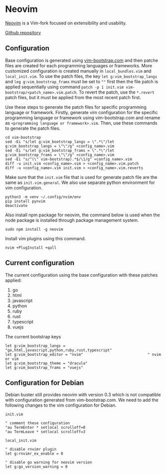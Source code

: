 # Neovim

[Neovim](https://neovim.io/) is a Vim-fork focused on extensibility and usability.

[Github repository](https://github.com/neovim/neovim)

## Configuration

Base configuration is generated using [vim-bootstrap.com](https://vim-bootstrap.com/) and then patche files are created for each programming languages or frameworks. More customized configuration is created manually in `local_bundles.vim` and `local_init.vim`. To use the patch files, the key `let g:vim_bootstrap_langs` and `leg g:vim_bootstrap_frams` must be set to `""` first then the file patch is applied sequentially using command `patch -p 1 init.vim vim-bootstrap/<patch_name>.vim.patch`. To revert the patch, use the `*.revert` patch files, but it must be applied from the most recent patch first.

Use these steps to generate the patch files for specific programming language or framework. Firstly, generate vim configuration for the specific programming language or framework using vim-bootstrap.com and rename as `<programming language or framework>.vim`. Then, use these commands to generate the patch files.

```
cd vim-bootstrap
sed -Ei "s/let g:vim_bootstrap_langs = \".*\"/let g:vim_bootstrap_langs = \"\"/g" <config_name>.vim
sed -Ei "s/let g:vim_bootstrap_frams = \".*\"/let g:vim_bootstrap_frams = \"\"/g" <config_name>.vim
sed -Ei "s/^(\" vim-bootstrap).*$/\1/g" <config_name>.vim
diff -u init.vim <config_name>.vim > <config_name>.vim.patch
diff -u <config_name>.vim init.vim > <config_name>.vim.reverts
```

Make sure that the `init.vim` file that is used for generate patch file are the same as `init.vim.general`. We also use separate python environment for vim configuration.

```
python3 -m venv ~/.config/nvim/env
pip install pynvim
deactivate
```

Also install npm package for neovim, the command below is used when the node package is installed through package management system.

```
sudo npm install -g neovim
```

Install vim plugins using this command.

```
nvim +PlugInstall +qall
```

## Current configuration

The current configuration using the base configuration with these patches applied:

1. go
2. html
3. javascript
4. python
5. ruby
6. rust
7. typescript
8. vuejs

The current bootstrap keys

```
let g:vim_bootstrap_langs = "go,html,javascript,python,ruby,rust,typescript"
let g:vim_bootstrap_editor = "nvim"                             " nvim or vim
let g:vim_bootstrap_theme = "dracula"
let g:vim_bootstrap_frams = "vuejs"
```

## Configuration for Debian

Debian buster still provides neovim with version 0.3 which is not compatible with configuration generated from vim-bootstrap.com. We need to add the following changes to the vim configuration for Debian.

`init.vim`

```
" comment these configuration
"au TermEnter * setlocal scrolloff=0
"au TermLeave * setlocal scrolloff=3
```

`local_init.vim`

```
" disable rnvimr plugin
let g:rnvimr_ex_enable = 0

" disable go warning for neovim version
let g:go_version_warning = 0
```
